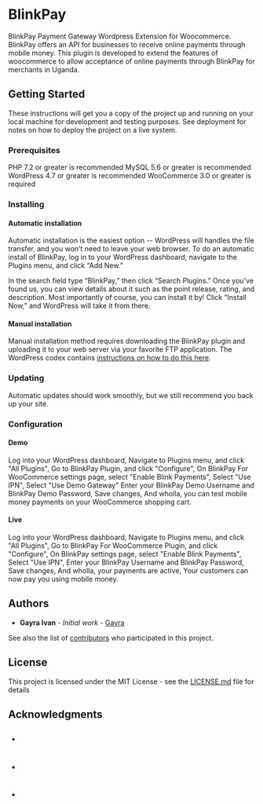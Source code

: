 # BlinkPay

BlinkPay Payment Gateway Wordpress Extension for Woocommerce. BlinkPay offers an API for businesses to receive online payments through mobile money. This plugin is developed to extend the features of woocommerce to allow acceptance of online payments through BlinkPay for merchants in Uganda.

## Getting Started

These instructions will get you a copy of the project up and running on your local machine for development and testing purposes. See deployment for notes on how to deploy the project on a live system.

### Prerequisites

PHP 7.2 or greater is recommended
MySQL 5.6 or greater is recommended
WordPress 4.7 or greater is recommended
WooCommerce 3.0 or greater is required

### Installing

#### Automatic installation

Automatic installation is the easiest option -- WordPress will handles the file transfer, and you won’t need to leave your web browser. To do an automatic install of BlinkPay, log in to your WordPress dashboard, navigate to the Plugins menu, and click “Add New.”
 
In the search field type “BlinkPay,” then click “Search Plugins.” Once you’ve found us,  you can view details about it such as the point release, rating, and description. Most importantly of course, you can install it by! Click “Install Now,” and WordPress will take it from there.

#### Manual installation

Manual installation method requires downloading the BlinkPay plugin and uploading it to your web server via your favorite FTP application. The WordPress codex contains [instructions on how to do this here](https://wordpress.org/support/article/managing-plugins/#manual-plugin-installation).

### Updating

Automatic updates should work smoothly, but we still recommend you back up your site.

### Configuration

#### Demo

Log into your WordPress dashboard,
Navigate to Plugins menu, and click "All Plugins",
Go to BlinkPay Plugin, and click "Configure",
On BlinkPay For WooCommerce settings page, select "Enable Blink Payments",
Select "Use IPN",
Select "Use Demo Gateway"
Enter your BlinkPay Demo Username and BlinkPay Demo Password,
Save changes,
And wholla, you can test mobile money payments on your WooCommerce shopping cart.

#### Live

Log into your WordPress dashboard,
Navigate to Plugins menu, and click "All Plugins",
Go to BlinkPay For WooCommerce Plugin, and click "Configure",
On BlinkPay settings page, select "Enable Blink Payments",
Select "Use IPN",
Enter your BlinkPay Username and BlinkPay Password,
Save changes,
And wholla, your payments are active, Your customers can now pay you using mobile money.

## Authors

* **Gayra Ivan** - *Initial work* - [Gayra](https://github.com/Gayra)

See also the list of [contributors](https://github.com/Gayra/project/contributors) who participated in this project.

## License

This project is licensed under the MIT License - see the [LICENSE.md](LICENSE.md) file for details

## Acknowledgments

* ##
* #
* #